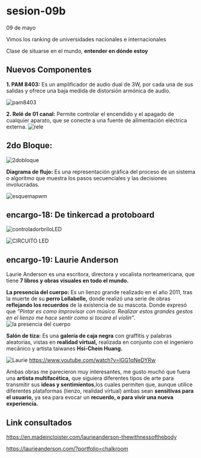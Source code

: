 # sesion-09b

09 de mayo

Vimos los ranking de universidades nacionales e internacionales

Clase de situarse en el mundo, **entender en dónde estoy** 

## Nuevos Componentes 

**1. PAM 8403:** Es un amplificador de audio dual de 3W, por cada una de sus salidas y ofrece una baja medida de distorsión armónica de audio.

![pam8403](https://github.com/isabellagutierrezm/dis8644-2025-1/blob/main/09-isabellagutierrezm/sesion-09b/archivos/pam8403.jpeg)

 **2. Relé de 01 canal:** Permite controlar el encendido y el apagado de cualquier aparato, que se conecte a una fuente de alimentación eléctrica externa. 
![rele](https://github.com/isabellagutierrezm/dis8644-2025-1/blob/main/09-isabellagutierrezm/sesion-09b/archivos/rele.jpeg)


## 2do Bloque:

![2dobloque](https://github.com/isabellagutierrezm/dis8644-2025-1/blob/main/09-isabellagutierrezm/sesion-09b/archivos/2dobloque.jpeg)


**Diagrama de flujo:** Es una representación gráfica del proceso de un sistema o algoritmo que muestra los pasos secuenciales y las decisiones involucradas.

![esquemapwm](https://github.com/isabellagutierrezm/dis8644-2025-1/blob/main/09-isabellagutierrezm/sesion-09b/archivos/esquemapwm.jpeg)


## encargo-18: De tinkercad a protoboard

![controladorbriloLED](https://github.com/isabellagutierrezm/dis8644-2025-1/blob/main/09-isabellagutierrezm/sesion-09b/archivos/controladorbriloLED.png)

![CIRCUITO LED](https://github.com/isabellagutierrezm/dis8644-2025-1/blob/main/09-isabellagutierrezm/sesion-09b/archivos/CIRCUITO%20LED.jpeg)


 ## encargo-19: Laurie Anderson

Laurie Anderson es una escritora, directora y vocalista norteamericana, que tiene **7 libros y obras visuales en todo el mundo.**

**La presencia del cuerpo:** Es un lienzo grande realizado en el año 2011, tras la muerte de su **perro Lollabelle,** donde realizó una serie de obras **reflejando los recuerdos** de la existencia de su mascota. Donde expresó que 
*“Pintar es como improvisar con música. Realizar estos grandes gestos en el lienzo me hace sentir como si tocara el violín”*.
![la presencia del cuerpo](https://github.com/isabellagutierrezm/dis8644-2025-1/blob/main/09-isabellagutierrezm/sesion-09b/archivos/la%20presencia%20del%20cuerpo.jpg)

**Salón de tiza:** Es una **galería de caja negra** con graffitis y palabras aleatorias, vistas en **realidad virtual,** realizada en conjunto con el ingeniero mecánico y artista taiwanes **Hsi-Chein Huang.** 

![Laurie](https://github.com/isabellagutierrezm/dis8644-2025-1/blob/main/09-isabellagutierrezm/sesion-09b/archivos/Laurie.jpg)
https://www.youtube.com/watch?v=lGG1qNeDYRw

Ambas obras me parecieron muy interesantes, me gusto muchó que fuera una **artista multifacética,** que siguiera diferentes tipos de arte para transmitir sus **ideas y sentimientos**,los cuales permiten que, aunque utilice diferentes plataformas (lienzo, realidad virtual) ambas sean **sensitivas para el usuario,** ya sea para evocar un **recuerdo, o para vivir una nueva experiencia.**  

## Link consultados

https://en.madeincloister.com/laurieanderson-thewithnessofthebody

https://laurieanderson.com/?portfolio=chalkroom








